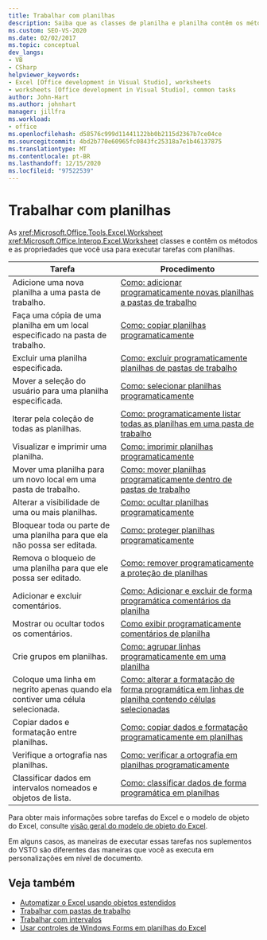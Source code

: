 ```yaml
---
title: Trabalhar com planilhas
description: Saiba que as classes de planilha e planilha contêm os métodos e as propriedades que você usa para executar tarefas com planilhas.
ms.custom: SEO-VS-2020
ms.date: 02/02/2017
ms.topic: conceptual
dev_langs:
- VB
- CSharp
helpviewer_keywords:
- Excel [Office development in Visual Studio], worksheets
- worksheets [Office development in Visual Studio], common tasks
author: John-Hart
ms.author: johnhart
manager: jillfra
ms.workload:
- office
ms.openlocfilehash: d58576c999d11441122bb0b2115d2367b7ce04ce
ms.sourcegitcommit: 4bd2b770e60965fc0843fc25318a7e1b46137875
ms.translationtype: MT
ms.contentlocale: pt-BR
ms.lasthandoff: 12/15/2020
ms.locfileid: "97522539"
---
```

# <a name="work-with-worksheets"></a>Trabalhar com planilhas
  As <xref:Microsoft.Office.Tools.Excel.Worksheet> <xref:Microsoft.Office.Interop.Excel.Worksheet> classes e contêm os métodos e as propriedades que você usa para executar tarefas com planilhas.

|Tarefa|Procedimento|
|----------|---------------|
|Adicione uma nova planilha a uma pasta de trabalho.|[Como: adicionar programaticamente novas planilhas a pastas de trabalho](../vsto/how-to-programmatically-add-new-worksheets-to-workbooks.md)|
|Faça uma cópia de uma planilha em um local especificado na pasta de trabalho.|[Como: copiar planilhas programaticamente](../vsto/how-to-programmatically-copy-worksheets.md)|
|Excluir uma planilha especificada.|[Como: excluir programaticamente planilhas de pastas de trabalho](../vsto/how-to-programmatically-delete-worksheets-from-workbooks.md)|
|Mover a seleção do usuário para uma planilha especificada.|[Como: selecionar planilhas programaticamente](../vsto/how-to-programmatically-select-worksheets.md)|
|Iterar pela coleção de todas as planilhas.|[Como: programaticamente listar todas as planilhas em uma pasta de trabalho](../vsto/how-to-programmatically-list-all-worksheets-in-a-workbook.md)|
|Visualizar e imprimir uma planilha.|[Como: imprimir planilhas programaticamente](../vsto/how-to-programmatically-print-worksheets.md)|
|Mover uma planilha para um novo local em uma pasta de trabalho.|[Como: mover planilhas programaticamente dentro de pastas de trabalho](../vsto/how-to-programmatically-move-worksheets-within-workbooks.md)|
|Alterar a visibilidade de uma ou mais planilhas.|[Como: ocultar planilhas programaticamente](../vsto/how-to-programmatically-hide-worksheets.md)|
|Bloquear toda ou parte de uma planilha para que ela não possa ser editada.|[Como: proteger planilhas programaticamente](../vsto/how-to-programmatically-protect-worksheets.md)|
|Remova o bloqueio de uma planilha para que ele possa ser editado.|[Como: remover programaticamente a proteção de planilhas](../vsto/how-to-programmatically-remove-protection-from-worksheets.md)|
|Adicionar e excluir comentários.|[Como: Adicionar e excluir de forma programática comentários da planilha](../vsto/how-to-programmatically-add-and-delete-worksheet-comments.md)|
|Mostrar ou ocultar todos os comentários.|[Como exibir programaticamente comentários de planilha](../vsto/how-to-programmatically-display-worksheet-comments.md)|
|Crie grupos em planilhas.|[Como: agrupar linhas programaticamente em uma planilha](../vsto/how-to-programmatically-group-rows-in-a-worksheet.md)|
|Coloque uma linha em negrito apenas quando ela contiver uma célula selecionada.|[Como: alterar a formatação de forma programática em linhas de planilha contendo células selecionadas](../vsto/how-to-programmatically-change-formatting-in-worksheet-rows-containing-selected-cells.md)|
|Copiar dados e formatação entre planilhas.|[Como: copiar dados e formatação programaticamente em planilhas](../vsto/how-to-programmatically-copy-data-and-formatting-across-worksheets.md)|
|Verifique a ortografia nas planilhas.|[Como: verificar a ortografia em planilhas programaticamente](../vsto/how-to-programmatically-check-spelling-in-worksheets.md)|
|Classificar dados em intervalos nomeados e objetos de lista.|[Como: classificar dados de forma programática em planilhas](../vsto/how-to-programmatically-sort-data-in-worksheets.md)|

 Para obter mais informações sobre tarefas do Excel e o modelo de objeto do Excel, consulte [visão geral do modelo de objeto do Excel](../vsto/excel-object-model-overview.md).

 Em alguns casos, as maneiras de executar essas tarefas nos suplementos do VSTO são diferentes das maneiras que você as executa em personalizações em nível de documento.

## <a name="see-also"></a>Veja também
- [Automatizar o Excel usando objetos estendidos](../vsto/automating-excel-by-using-extended-objects.md)
- [Trabalhar com pastas de trabalho](../vsto/working-with-workbooks.md)
- [Trabalhar com intervalos](../vsto/working-with-ranges.md)
- [Usar controles de Windows Forms em planilhas do Excel](../vsto/using-windows-forms-controls-on-excel-worksheets.md)
